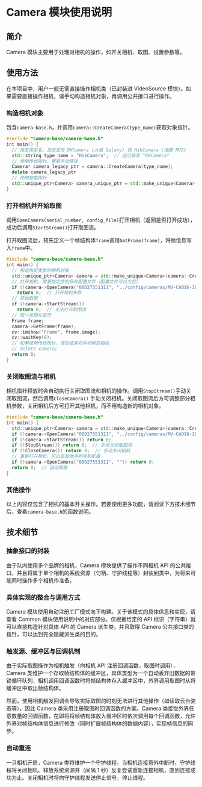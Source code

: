 # Camera 模块使用说明

## 简介

Camera 模块主要用于处理对相机的操作，如开关相机、取图、设置参数等。

## 使用方法

在本项目中，用户一般无需直接操作相机类（已封装进 VideoSource 模块）。如果需要直接操作相机，请手动构造相机对象，再调用公共接口进行操作。

### 构造相机对象

包含`camera-base.h`，并调用`camera::CreateCamera(type_name)`获取对象指针。

```c++
#include "camera-base/camera-base.h"
int main() {
  // 指定类型名，当前支持 DHCamera (大恒 Galaxy) 和 HikCamera (海康 MVS)
  std::string type_name = "HikCamera";  // 还可填写 "DHCamera"
  // 使用传统指针，需要手动释放
  Camera* camera_legacy_ptr = camera::CreateCamera(type_name);
  delete camera_legacy_ptr
  // 使用智能指针
  std::unique_ptr<Camera> camera_unique_ptr = std::make_unique<Camera>(camera::CreateCamera(type_name));
}
```

### 打开相机并开始取图

调用`OpenCamera(serial_number, config_file)`打开相机（返回是否打开成功），成功后调用`StartStream()`打开取图流。

打开取图流后，预先定义一个帧结构体`frame`调用`GetFrame(frame)`，将帧信息写入`frame`中。

```c++
#include "camera-base/camera-base.h"
int main() {
  // 构造指定类型的相机对象
  std::unique_ptr<Camera> camera = std::make_unique<Camera>(camera::CreateCamera("HikCamera"));
  // 打开相机，需要指定序列号和配置文件（配置文件可以为空）
  if (!camera->OpenCamera("00D27551311", "../config/cameras/MV-CA016-10UC_00D27551311.mfs"))
    return 0;  // 打开相机失败
  // 开始取图
  if (!camera->StartStream())
    return 0;  // 无法打开取图流
  // 取一张图并显示
  Frame frame;
  camera->GetFrame(frame);
  cv::imshow("Frame", frame.image);
  cv::waitKey(0);
  // 如果使用传统指针，请在结束时手动释放相机
  // delete camera;
  return 0;
}
```

### 关闭取图流与相机

相机指针释放时会自动执行关闭取图流和相机的操作。调用`StopStream()`手动关闭取图流，然后调用`CloseCamera()`
手动关闭相机。关闭取图流后方可调整部分相机参数，关闭相机后方可打开其他相机，而不用构造新的相机对象。

```c++
#include "camera-base/camera-base.h"
int main() {
  std::unique_ptr<Camera> camera = std::make_unique<Camera>(camera::CreateCamera("HikCamera"));
  if (!camera->OpenCamera("00D27551311", "../config/cameras/MV-CA016-10UC_00D27551311.mfs")) return 0;
  if (!camera->StartStream()) return 0;
  if (!StopStream()) return 0;  // 手动关闭取图流
  if (!CloseCamera()) return 0;  // 手动关闭相机
  // 重新打开相机，可以是其他序列号和配置
  if (!camera->OpenCamera("00D27551311", "")) return 0;
  return 0;  // 自动释放
}
```

### 其他操作

以上内容仅包含了相机的基本开关操作。若要使用更多功能，请阅读下方技术细节后，查看`camera-base.h`的函数说明。

## 技术细节

### 抽象接口的封装

由于队内使用多个品牌的相机，Camera 模块提供了操作不同相机 API 的公共接口，并且将属于单个相机的系统资源（句柄、守护线程等）封装到类中，为将来可能同时操作多个相机作准备。

### 具体实现的整合与调用方式

Camera 模块使用自动注册工厂模式向下构建。关于该模式的具体信息和实现，请查看 Common 模块使用说明中的对应部分。仅根据给定的
API 标识（字符串）就可以直接构造针对具体 API 的 Camera 派生类，并且取得 Camera 公共接口类的指针，可以达到完全隐藏派生类的目的。

### 触发源、缓冲区与回调机制

由于实际取图操作为相机触发（向相机 API 注册回调函数，取图时调用），Camera
类维护一个存取帧结构体的缓冲区，具体类型为一个自动丢弃旧数据的带锁循环队列，相机调用回调函数时将帧结构体存入缓冲区中，外界调用取图时从将缓冲区中取出帧结构体。

然而，使用相机触发回调会导致实际取图的时刻无法进行其他操作（如读取云台姿态等），因此 Camera 类采用注册取图时回调函数的方案。Camera
类接受外界任意数量的回调函数，在即将将帧结构体放入缓冲区时依次调用每个回调函数，允许外界对帧结构体信息进行修改（同时扩展帧结构体的数据内容），实现帧信息的同步。

### 自动重连

一旦相机开启，Camera 类将维护一个守护线程。当相机连接意外中断时，守护线程将关闭相机、释放系统资源并（间隔 1
秒）反复尝试重新连接相机，直到连接成功为止。关闭相机时将向守护线程发送停止信号，停止线程。